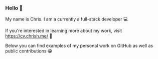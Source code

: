 ### Hello 👋

My name is Chris. I am a currently a full-stack developer 💻

If you're interested in learning more about my work, visit https://cv.chrish.me/ 🤵

Below you can find examples of my personal work on GitHub as well as public contributions 😁
